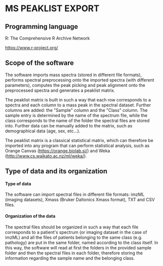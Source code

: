 # MS PEAKLIST EXPORT



## Programming language
R: The Comprehensive R Archive Network

https://www.r-project.org/



## Scope of the software
The software imports mass spectra (stored in different file formats), performs spectral preprocessing onto the imported spectra (with different parameters), computes the peak picking and peak alignment onto the preprocessed spectra and generates a peaklist matrix.

The peaklist matrix is built in such a way that each row corresponds to a spectra and each column to a mass peak in the spectral dataset. Further columns are added: the "Sample" column and the "Class" column. The sample entry is determined by the name of the spectrum file, while the class corresponds to the name of the folder the spectral files are stored into.
Further data can be manually added to the matrix, such as demographical data (age, sex, etc...).

The peaklist matrix is a classical statistical matrix, which can therefore be imported into any program that can perform statistical analysis, such as Orange Canvas (https://orange.biolab.si/) and Weka (http://www.cs.waikato.ac.nz/ml/weka/).



## Type of data and its organization

#### Type of data
The software can import spectral files in different file formats: imzML (imaging datasets), Xmass (Bruker Daltonics Xmass format), TXT and CSV files. 


#### Organization of the data
The spectral files should be organized in such a way that each file corresponds to a patient's spectrum (or imaging dataset in the case of imzML) and all the files of patients belonging to the same class (e.g. pathology) are put in the same folder, named according to the class itself.
In this way, the software will read at first the folders in the provided sample folder and then the spectral files in each folder, therefore storing the information regarding the sample name and the belonging class.
